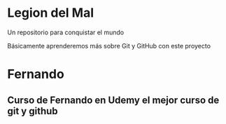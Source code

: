 # Legion del Mal
Un repositorio para conquistar el mundo

Básicamente aprenderemos más sobre Git y GitHub con este proyecto


# Fernando


## Curso de Fernando en Udemy el mejor curso de git y github

